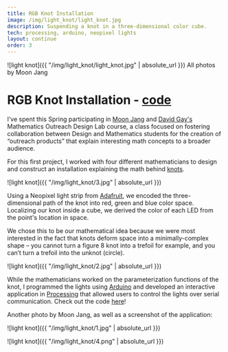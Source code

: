 ```yaml
---
title: RGB Knot Installation
image: /img/light_knot/light_knot.jpg
description: Suspending a knot in a three-dimensional color cube.
tech: processing, arduino, neopixel lights
layout: continue
order: 3
---
```


![light knot]({{ "/img/light_knot/light_knot.jpg" | absolute_url }})
All photos by Moon Jang

# RGB Knot Installation - [code](https://github.com/touchRED/neo-processing)

I’ve spent this Spring participating in [Moon Jang](http://www.moonjang.com/) and [David Gay's](http://euclidlab.org/david-gay) Mathematics Outreach Design Lab course, a class focused on fostering collaboration between Design and Mathematics students for the creation of “outreach products” that explain interesting math concepts to a broader audience.

For this first project, I worked with four different mathematicians to design and construct an installation explaining the math behind [knots](http://knotinfo.org/).

![light knot]({{ "/img/light_knot/3.jpg" | absolute_url }})

<!-- We realized early on that we were more interested in the path that knots take through space than anything else, and we thought the most striking yet informative way to present this information would use light, color, and interactivity. -->

Using a Neopixel light strip from [Adafruit](http://www.adafruit.com), we encoded the three-dimensional path of the knot into red, green and blue color space. Localizing our knot inside a cube, we derived the color of each LED from the point's location in space.

We chose this to be our mathematical idea because we were most interested in the fact that knots deform space into a minimally-complex shape – you cannot turn a figure 8 knot into a trefoil for example, and you can’t turn a trefoil into the unknot (circle).

![light knot]({{ "/img/light_knot/2.jpg" | absolute_url }})

While the mathematicians worked on the parameterization functions of the knot, I programmed the lights using [Arduino](https://www.arduino.cc/) and developed an interactive application in [Processing](https://processing.org/) that allowed users to control the lights over serial communication. Check out the code [here](https://github.com/touchRED/neo-processing)!

Another photo by Moon Jang, as well as a screenshot of the application:

![light knot]({{ "/img/light_knot/1.jpg" | absolute_url }})

![light knot]({{ "/img/light_knot/4.png" | absolute_url }})

<br>
<br>
<br>
<br>
